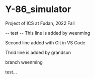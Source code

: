 # Y-86_simulator
Project of ICS at Fudan, 2022 Fall



-- test --
This line is added by weenming

Second line added with Git in VS Code

Thrid line is added by grandson


branch weenming

test...
